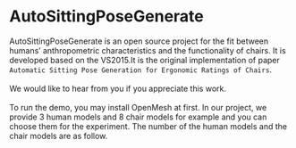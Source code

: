 # AutoSittingPoseGenerate
AutoSittingPoseGenerate is an open source project for the fit between humans’ anthropometric characteristics and the functionality of chairs. It is developed based on the VS2015.It is the original implementation of paper `Automatic Sitting Pose Generation for Ergonomic Ratings of Chairs`. <br>
<br>
We would like to hear from you if you appreciate this work.<br>
<br>
To run the demo, you may install OpenMesh at first. In our project, we provide 3 human models and 8 chair models for example and you can choose them for the experiment. The number of the human models and the chair models are as follow.<br>
